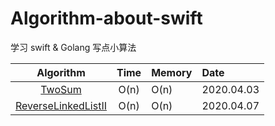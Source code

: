 # Algorithm-about-swift
学习 swift & Golang 写点小算法

| Algorithm | Time | Memory |Date|
|:-------:|:-------:|:------|:------|
|[TwoSum ](https://github.com/MacOMNI/Algorithm-About-LeetCode/blob/master/LeetCodeDes/LeetCode_TwoSum_1.md) | O(n) | O(n) |2020.04.03|
|[ReverseLinkedListII](https://github.com/MacOMNI/Algorithm-About-LeetCode/blob/master/LeetCodeDes/LeetCode_ReverseLinkedListII_92.md) | O(n) | O(n) |2020.04.07|